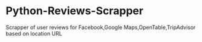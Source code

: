 # Python-Reviews-Scrapper
Scrapper of user reviews for Facebook,Google Maps,OpenTable,TripAdvisor based on location URL
